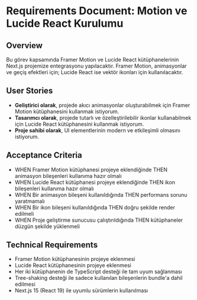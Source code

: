 # Requirements Document: Motion ve Lucide React Kurulumu

## Overview
Bu görev kapsamında Framer Motion ve Lucide React kütüphanelerinin Next.js projemize entegrasyonu yapılacaktır. Framer Motion, animasyonlar ve geçiş efektleri için; Lucide React ise vektör ikonları için kullanılacaktır.

## User Stories
- **Geliştirici olarak**, projede akıcı animasyonlar oluşturabilmek için Framer Motion kütüphanesini kullanmak istiyorum.
- **Tasarımcı olarak**, projede tutarlı ve özelleştirilebilir ikonlar kullanabilmek için Lucide React kütüphanesini kullanmak istiyorum.
- **Proje sahibi olarak**, UI elementlerinin modern ve etkileşimli olmasını istiyorum.

## Acceptance Criteria
- WHEN Framer Motion kütüphanesi projeye eklendiğinde THEN animasyon bileşenleri kullanıma hazır olmalı
- WHEN Lucide React kütüphanesi projeye eklendiğinde THEN ikon bileşenleri kullanıma hazır olmalı
- WHEN Bir animasyon bileşeni kullanıldığında THEN performans sorunu yaratmamalı
- WHEN Bir ikon bileşeni kullanıldığında THEN doğru şekilde render edilmeli
- WHEN Proje geliştirme sunucusu çalıştırıldığında THEN kütüphaneler düzgün şekilde yüklenmeli

## Technical Requirements
- Framer Motion kütüphanesinin projeye eklenmesi
- Lucide React kütüphanesinin projeye eklenmesi
- Her iki kütüphanenin de TypeScript desteği ile tam uyum sağlanması
- Tree-shaking desteği ile sadece kullanılan bileşenlerin bundle'a dahil edilmesi
- Next.js 15 (React 19) ile uyumlu sürümlerin kullanılması